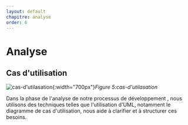 ```yaml
---
layout: default
chapitre: analyse
order: 6
---
```

<!-- new slide -->
# Analyse

<!-- new slide -->

## Cas d'utilisation

![cas-d'utilasation](/lab-crud-standard-yasmine/analyse/images/casdutilisation.PNG){:width="700px"}*Figure 5:cas-d'utilasation*
<!-- note -->
Dans la phase de l'analyse de notre processus de développement , nous utilisons des techniques telles que   l'utilisation d'UML, notamment le diagramme de cas d'utilisation, nous aide à clarifier et à structurer ces besoins.

<!-- new slide -->
